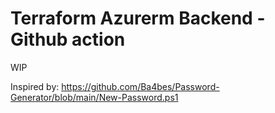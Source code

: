 # Terraform Azurerm Backend - Github action
WIP


Inspired by: https://github.com/Ba4bes/Password-Generator/blob/main/New-Password.ps1